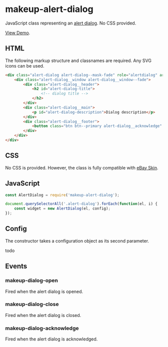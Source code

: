 # makeup-alert-dialog

JavaScript class representing an [alert dialog](https://ebay.gitbook.io/mindpatterns/messaging/alert-dialog). No CSS provided.

[View Demo](https://makeup.github.io/makeup-js/makeup-alert-dialog/index.html).

## HTML

The following markup structure and classnames are required. Any SVG icons can be used.

```html
<div class="alert-dialog alert-dialog--mask-fade" role="alertdialog" aria-labelledby="alert-dialog-title" aria-modal="true">
    <div class="alert-dialog__window alert-dialog__window--fade">
        <div class="alert-dialog__header">
            <h2 id="alert-dialog-title">
                <!-- dialog title -->
            </h2>
        </div>
        <div class="alert-dialog__main">
            <p id="alert-dialog-description">Dialog description</p>
        </div>
        <div class="alert-dialog__footer">
            <button class="btn btn--primary alert-dialog__acknowledge" aria-describedby="alert-dialog-description">Yes</button>
        </div>
    </div>
</div>
```

## CSS

No CSS is provided. However, the class is fully compatible with [eBay Skin](https://ebay.github.io/skin/#alert-dialog).

## JavaScript

```js
const AlertDialog = require('makeup-alert-dialog');

document.querySelectorAll('.alert-dialog').forEach(function(el, i) {
    const widget = new AlertDialog(el, config);
});
```

## Config

The constructor takes a configuration object as its second parameter.

todo

## Events

### makeup-dialog-open

Fired when the alert dialog is opened.

### makeup-dialog-close

Fired when the alert dialog is closed.

### makeup-dialog-acknowledge

Fired when the alert dialog is acknowledged.
